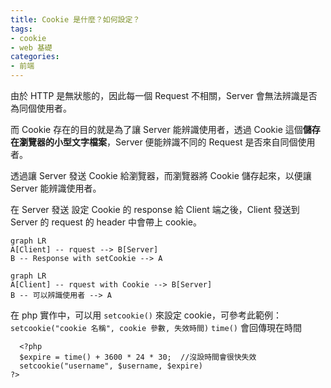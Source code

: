 ```yaml
---
title: Cookie 是什麼？如何設定？
tags:
- cookie
- web 基礎
categories:
- 前端
---
```

由於 HTTP 是無狀態的，因此每一個 Request 不相關，Server 會無法辨識是否為同個使用者。

而 Cookie 存在的目的就是為了讓 Server 能辨識使用者，透過 Cookie 這個**儲存在瀏覽器的小型文字檔案**，Server 便能辨識不同的 Request 是否來自同個使用者。

透過讓 Server 發送 Cookie 給瀏覽器，而瀏覽器將 Cookie 儲存起來，以便讓 Server 能辨識使用者。

在 Server 發送 設定 Cookie 的 response 給 Client 端之後，Client 發送到 Server 的 request 的 header 中會帶上 cookie。


```mermaid
graph LR
A[Client] -- rquest --> B[Server]
B -- Response with setCookie --> A
```
```mermaid
graph LR
A[Client] -- rquest with Cookie --> B[Server]
B -- 可以辨識使用者 --> A
```
在 php 實作中，可以用 `setcookie()` 來設定 cookie，可參考此範例：
`setcookie("cookie 名稱", cookie 參數, 失效時間)`
`time()` 會回傳現在時間
```php=
  <?php
  $expire = time() + 3600 * 24 * 30;  //沒設時間會很快失效
  setcookie("username", $username, $expire)
?>
```

